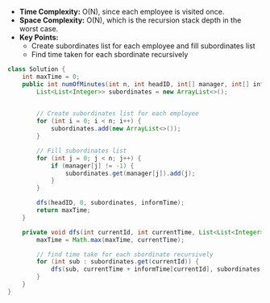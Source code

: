 - **Time Complexity:** O(N), since each employee is visited once.
- **Space Complexity:** O(N), which is the recursion stack depth in the worst case.
- **Key Points:**
    - Create subordinates list for each employee and fill subordinates list
    - Find time taken for each sbordinate recursively

```java
class Solution {
    int maxTime = 0;
    public int numOfMinutes(int n, int headID, int[] manager, int[] informTime) {
        List<List<Integer>> subordinates = new ArrayList<>();
        

        // Create subordinates list for each employee
        for (int i = 0; i < n; i++) {
            subordinates.add(new ArrayList<>());
        }

        // Fill subordinates list
        for (int j = 0; j < n; j++) {
            if (manager[j] != -1) {
                subordinates.get(manager[j]).add(j);
            }         
        }

        dfs(headID, 0, subordinates, informTime);
        return maxTime;
    }

    private void dfs(int currentId, int currentTime, List<List<Integer>> subordinates, int[] informTime) {
        maxTime = Math.max(maxTime, currentTime); 

        // find time take for each sbordinate recursively
        for (int sub : subordinates.get(currentId)) {
            dfs(sub, currentTime + informTime[currentId], subordinates, informTime);
        }
    }
}
```